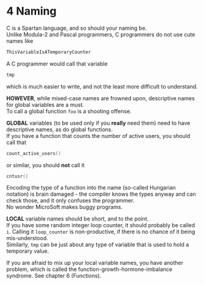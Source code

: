 # 4 Naming

C is a Spartan language, and so should your naming be.  
Unlike Modula-2 and Pascal programmers, C programmers do not use cute names like

```C
ThisVariableIsATemporaryCounter
```

A C programmer would call that variable

```C
tmp
```

which is much easier to write, and not the least more difficult to understand.

**HOWEVER**, while mixed-case names are frowned upon, descriptive names for global variables are a must.  
To call a global function `foo` is a shooting offense.

**GLOBAL** variables (to be used only if you **really** need them) need to have descriptive names, as do global functions.  
If you have a function that counts the number of active users, you should call that

```C
count_active_users()
```

or similar, you should **not** call it

```C
cntusr()
```

Encoding the type of a function into the name (so-called Hungarian notation) is brain damaged - the compiler knows the types anyway and can check those, and it only confuses the programmer.  
No wonder MicroSoft makes buggy programs.

**LOCAL** variable names should be short, and to the point.  
If you have some random integer loop counter, it should probably be called `i`.
Calling it `loop_counter` is non-productive, if there is no chance of it being mis-understood.  
Similarly, `tmp` can be just about any type of variable that is used to hold a temporary value.

If you are afraid to mix up your local variable names, you have another problem, which is called the function-growth-hormone-imbalance syndrome.
See chapter 6 (Functions).